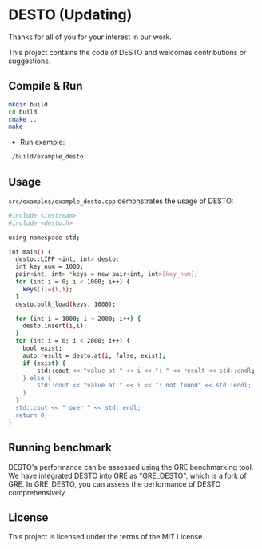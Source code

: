 # DESTO (Updating)


Thanks for all of you for your interest in our work.

This project contains the code of DESTO and welcomes contributions or suggestions.

## Compile & Run

```bash
mkdir build
cd build
cmake ..
make
```

- Run example:

```bash
./build/example_desto
```


## Usage

`src/examples/example_desto.cpp` demonstrates the usage of DESTO:


```bash
#include <iostream>
#include <desto.h>

using namespace std;

int main() {
  desto::LIPP <int, int> desto;
  int key_num = 1000;
  pair<int, int> *keys = new pair<int, int>[key_num];
  for (int i = 0; i < 1000; i++) {
    keys[i]={i,i};
  }
  desto.bulk_load(keys, 1000);

  for (int i = 1000; i < 2000; i++) {
    desto.insert(i,i);
  }
  for (int i = 0; i < 2000; i++) {
    bool exist;
    auto result = desto.at(i, false, exist);
    if (exist) {
        std::cout << "value at " << i << ": " << result << std::endl;
    } else {
        std::cout << "value at " << i << ": not found" << std::endl;
    }
  }
  std::cout << " over " << std::endl;
  return 0;
}
```

## Running benchmark


DESTO's performance can be assessed using the GRE benchmarking tool. We have integrated DESTO into GRE as "[GRE_DESTO](https://github.com/WangHui025/GRE_DESTO)", which is a fork of GRE. In GRE_DESTO, you can assess the performance of DESTO comprehensively.


## License

This project is licensed under the terms of the MIT License.